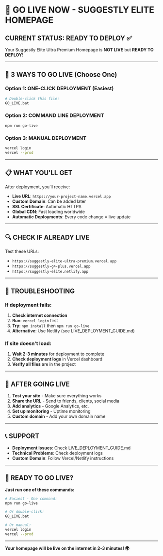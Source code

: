 # 🚀 GO LIVE NOW - SUGGESTLY ELITE HOMEPAGE

## CURRENT STATUS: READY TO DEPLOY ✅

Your Suggestly Elite Ultra Premium Homepage is **NOT LIVE** but **READY TO DEPLOY**!

---

## 🎯 3 WAYS TO GO LIVE (Choose One)

### Option 1: ONE-CLICK DEPLOYMENT (Easiest)

```bash
# Double-click this file:
GO_LIVE.bat
```

### Option 2: COMMAND LINE DEPLOYMENT

```bash
npm run go-live
```

### Option 3: MANUAL DEPLOYMENT

```bash
vercel login
vercel --prod
```

---

## 📋 WHAT YOU'LL GET

After deployment, you'll receive:

- **Live URL**: `https://your-project-name.vercel.app`
- **Custom Domain**: Can be added later
- **SSL Certificate**: Automatic HTTPS
- **Global CDN**: Fast loading worldwide
- **Automatic Deployments**: Every code change = live update

---

## 🔍 CHECK IF ALREADY LIVE

Test these URLs:

- `https://suggestly-elite-ultra-premium.vercel.app`
- `https://suggestly-g4-plus.vercel.app`
- `https://suggestly-elite.netlify.app`

---

## 🚨 TROUBLESHOOTING

### If deployment fails:

1. **Check internet connection**
2. **Run**: `vercel login` first
3. **Try**: `npm install` then `npm run go-live`
4. **Alternative**: Use Netlify (see LIVE_DEPLOYMENT_GUIDE.md)

### If site doesn't load:

1. **Wait 2-3 minutes** for deployment to complete
2. **Check deployment logs** in Vercel dashboard
3. **Verify all files** are in the project

---

## 🎉 AFTER GOING LIVE

1. **Test your site** - Make sure everything works
2. **Share the URL** - Send to friends, clients, social media
3. **Add analytics** - Google Analytics, etc.
4. **Set up monitoring** - Uptime monitoring
5. **Custom domain** - Add your own domain name

---

## 📞 SUPPORT

- **Deployment Issues**: Check LIVE_DEPLOYMENT_GUIDE.md
- **Technical Problems**: Check deployment logs
- **Custom Domain**: Follow Vercel/Netlify instructions

---

## 🎯 READY TO GO LIVE?

**Just run one of these commands:**

```bash
# Easiest - One command:
npm run go-live

# Or double-click:
GO_LIVE.bat

# Or manual:
vercel login
vercel --prod
```

---

**Your homepage will be live on the internet in 2-3 minutes! 🌍**



















